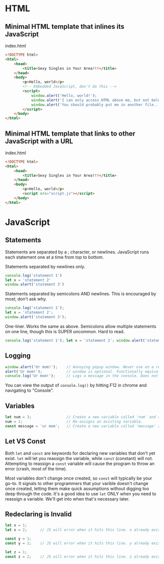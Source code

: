 # HTML
## Minimal HTML template that inlines its JavaScript

index.html
```html
<!DOCTYPE html>
<html>
    <head>
        <title>Sexy Singles in Your Area!!!</title>
    </head>
    <body>
        <p>Hello, world</p>
        <!-- Embedded JavaScript, don't do this -->
        <script>
            window.alert('Hello, world!');
            window.alert('I can only access HTML above me, but not below me!');
            window.alert('You should probably put me in another file...');
        </script>
    </body>
</html>
```

## Minimal HTML template that links to other JavaScript with a URL

index.html
```html
<!DOCTYPE html>
<html>
    <head>
        <title>Sexy Singles in Your Area!!!</title>
    </head>
    <body>
        <p>Hello, world</p>
        <script src="script.js"></script>
    </body>
</html>
```

# JavaScript

## Statements
Statements are separated by a ; character, or newlines.
JavaScript runs each statement one at a time from top to bottom.

Statements separated by newlines only.
```javascript
console.log('statement 1')
let x = 'statement 2'
window.alert('statement 3')
```

Statements separated by semicolons AND newlines. This is encouraged by most; don't ask why.
```javascript
console.log('statement 1');
let x = 'statement 2';
window.alert('statement 3');
```

One-liner. Works the same as above.
Semicolons allow multiple statements on one line, though this is SUPER uncommon.
Hard to read.
```javascript
console.log('statement 1'); let x = 'statement 2'; window.alert('statement 3');
```


## Logging
```javascript
window.alert('Ur mom!');    // Annoying popup window. Never use on a real site. JS will halt until "OK" is pressed. Everything fucking freezes on the page.
alert('Ur mom!');           // window is optional. Functionally equivalent.
console.log('Ur mom!');     // Logs a message in the console. Does not stop the page. Great for figuring out bugs. User does not see this output
```

You can view the output of ```console.log()``` by hitting F12 in chrome and navigating to "Console".

## Variables
```javascript
let num = 3;                // Create a new variable called 'num' and set it to 3. It has a "datatype" of "Number".
num = 2;                    // Re-assigns an existing variable.
const message = 'ur mom';   // Create a new variable called 'message' and set it to 'ur mom' . It has a "datatype" of "String". CANNOT BE REASSIGNED. If you try, the code stop and outputs an error in the console. 
```

## Let VS Const
Both `let` and `const` are keywords for declaring new variables that don't yet exist.
`let` will let you reassign the variable, while `const` (constant) will not.
Attempting to reassign a `const` variable will cause the program to throw an error (crash, most of the time).

Most variables don't change once created, so `const` will typically be your go-to.
It signals to other programmers that your varible doesn't change once created, letting them make quick assumptions without digging too deep through the code.
It's a good idea to use `let` ONLY when you need to reassign a variable.
We'll get into when that's necessary later.

## Redeclaring is Invalid
```javascript
let x = 1;
let x = 2;      // JS will error when it hits this line. x already exists.
```

```javascript
const y = 1;
const y = 2;    // JS will error when it hits this line. y already exists.
```

```javascript
let z = 1;
const z = 2;    // JS will error when it hits this line. z already exists.
```